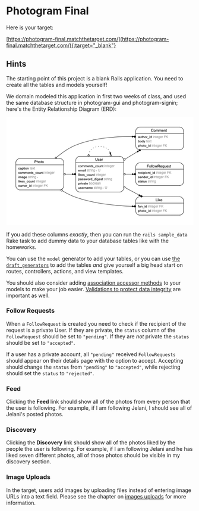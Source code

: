 # Photogram Final

Here is your target:

[https://photogram-final.matchthetarget.com/](https://photogram-final.matchthetarget.com/){:target="_blank"}

## Hints

The starting point of this project is a blank Rails application. You need to create all the tables and models yourself!

We domain modeled this application in first two weeks of class, and used the same database structure in photogram-gui and photogram-signin; here's the Entity Relationship Diagram (ERD):

![](/assets/photogram-final-erd.png)

If you add these columns _exactly_, then you can run the `rails sample_data` Rake task to add dummy data to your database tables like with the homeworks.

You can use the `model` generator to add your tables, or you can use [the `draft_generators`](https://chapters.firstdraft.com/chapters/773) to add the tables _and_ give yourself a big head start on routes, controllers, actions, and view templates.

You should also consider adding [association accessor methods](https://association-accessors.firstdraft.com/) to your models to make your job easier. [Validations to protect data integrity](https://chapters.firstdraft.com/chapters/845) are important as well.

### Follow Requests

When a `FollowRequest` is created you need to check if the recipient of the request is a private User. If they are private, the `status` column of the `FollowRequest` should be set to `"pending"`. If they are _not_ private the `status` should be set to `"accepted"`.

If a user has a private account, all `"pending"` received `FollowRequests` should appear on their details page with the option to accept. Accepting should change the `status` from `"pending"` to `"accepted"`, while rejecting should set the `status` to `"rejected"`.

### Feed 

Clicking the **Feed** link should show all of the photos from every person that the user is following. For example, if I am following Jelani, I should see all of Jelani's posted photos. 

### Discovery

Clicking the **Discovery** link should show all of the photos liked by the people the user is following. For example, if I am following Jelani and he has liked seven different photos, all of those photos should be visible in my discovery section. 

### Image Uploads

In the target, users add images by uploading files instead of entering image URLs into a text field. Please see the chapter on [images uploads](https://chapters.firstdraft.com/chapters/790) for more information.
